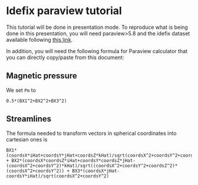# Idefix paraview tutorial

This tutorial will be done in presentation mode. To reproduce what is being done
in this presentation, you will need paraview>5.8 and the idefix dataset available following [this link](https://filesender.renater.fr/?s=download&token=fead5091-7308-4252-ba3c-8d740b40695a).

In addition, you will need the following formula for Paraview calculator that you can directly copy/paste from this document:

## Magnetic pressure

We set `Pm` to

```shell
0.5*(BX1^2+BX2^2+BX3^2)
```

## Streamlines

The formula needed to transform vectors in spherical coordinates into cartesian ones is

```shell
BX1*(coordsX*iHat+coordsY*jHat+coordsZ*kHat)/sqrt(coordsX^2+coordsY^2+coordsZ^2) + BX2*(coordsX*coordsZ*iHat+coordsY*coordsZ*jHat-(coordsX^2+coordsY^2)*kHat)/sqrt((coordsX^2+coordsY^2+coordsZ^2)*(coordsX^2+coordsY^2)) + BX3*(coordsX*jHat-coordsY*iHat)/sqrt(coordsX^2+coordsY^2)
```

